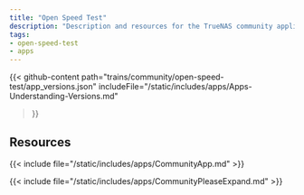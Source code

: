 ```yaml
---
title: "Open Speed Test"
description: "Description and resources for the TrueNAS community application called Open Speed Test."
tags:
- open-speed-test
- apps
---
```


{{< github-content 
    path="trains/community/open-speed-test/app_versions.json"
	includeFile="/static/includes/apps/Apps-Understanding-Versions.md"
>}}

## Resources

{{< include file="/static/includes/apps/CommunityApp.md" >}}

{{< include file="/static/includes/apps/CommunityPleaseExpand.md" >}}

<!--
<div class="docs-sections">

{{< doc-card title="<appname> Deployments" link="/resources/"
descr="How to deploy and configure the <appname> app." >}}

</div>
-->
